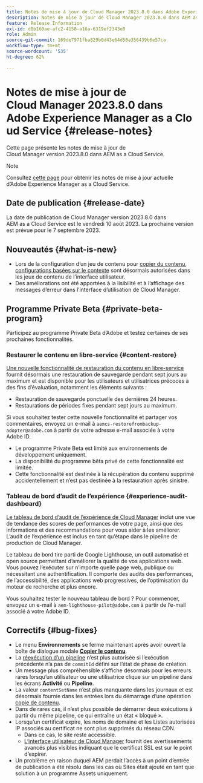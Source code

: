 ```yaml
---
title: Notes de mise à jour de Cloud Manager 2023.8.0 dans Adobe Experience Manager as a Cloud Service
description: Notes de mise à jour de Cloud Manager 2023.8.0 dans AEM as a Cloud Service.
feature: Release Information
exl-id: d0b160ae-afc2-4158-a16a-6319ef2343e8
role: Admin
source-git-commit: 169de7971fba829b0d43e64d50a356439b6e57ca
workflow-type: tm+mt
source-wordcount: '535'
ht-degree: 62%

---
```


# Notes de mise à jour de Cloud Manager 2023.8.0 dans Adobe Experience Manager as a Cloud Service {#release-notes}

Cette page présente les notes de mise à jour de Cloud Manager version 2023.8.0 dans AEM as a Cloud Service.

>[!NOTE]
>
>Consultez [cette page](/help/release-notes/release-notes-cloud/release-notes-current.md) pour obtenir les notes de mise à jour actuelle d’Adobe Experience Manager as a Cloud Service.

## Date de publication {#release-date}

La date de publication de Cloud Manager version 2023.8.0 dans AEM as a Cloud Service est le vendredi 10 août 2023. La prochaine version est prévue pour le 7 septembre 2023.

## Nouveautés {#what-is-new}

* Lors de la configuration d’un jeu de contenu pour [copier du contenu](/help/implementing/developing/tools/content-copy.md), [configurations basées sur le contexte](/help/implementing/developing/introduction/configurations.md) sont désormais autorisées dans les jeux de contenu de l’interface utilisateur.
* Des améliorations ont été apportées à la lisibilité et à l’affichage des messages d’erreur dans l’interface d’utilisation de Cloud Manager.

## Programme Private Beta {#private-beta-program}

Participez au programme Private Beta d’Adobe et testez certaines de ses prochaines fonctionnalités.

### Restaurer le contenu en libre-service {#content-restore}

[Une nouvelle fonctionnalité de restauration du contenu en libre-service](/help/operations/restore.md) fournit désormais une restauration de sauvegarde pendant sept jours au maximum et est disponible pour les utilisateurs et utilisatrices précoces à des fins d’évaluation, notamment les éléments suivants :

* Restauration de sauvegarde ponctuelle des dernières 24 heures.
* Restaurations de périodes fixes pendant sept jours au maximum.

Si vous souhaitez tester cette nouvelle fonctionnalité et partager vos commentaires, envoyez un e-mail à `aemcs-restorefrombackup-adopter@adobe.com` à partir de votre adresse e-mail associée à votre Adobe ID.

* Le programme Private Beta est limité aux environnements de développement uniquement.
* La disponibilité du programme bêta privé de cette fonctionnalité est limitée.
* Cette fonctionnalité est destinée à la récupération du contenu supprimé accidentellement et n’est pas destinée à la restauration après sinistre.

### Tableau de bord d’audit de l’expérience {#experience-audit-dashboard}

[Le tableau de bord d’audit de l’expérience de Cloud Manager](/help/implementing/cloud-manager/experience-audit-dashboard.md) inclut une vue de tendance des scores de performances de votre page, ainsi que des informations et des recommandations pour vous aider à les améliorer. L’audit de l’expérience est inclus en tant qu’étape dans le pipeline de production de Cloud Manager.

Le tableau de bord tire parti de Google Lighthouse, un outil automatisé et open source permettant d’améliorer la qualité de vos applications web. Vous pouvez l’exécuter sur n’importe quelle page web, publique ou nécessitant une authentification. Il comporte des audits des performances, de l’accessibilité, des applications web progressives, de l’optimisation du moteur de recherche et plus encore.

Vous souhaitez tester le nouveau tableau de bord ? Pour commencer, envoyez un e-mail à `aem-lighthouse-pilot@adobe.com` à partir de l’e-mail associé à votre Adobe ID.

## Correctifs {#bug-fixes}

* Le menu **Environnements** se ferme maintenant après avoir ouvert la boîte de dialogue modale **[Copier le contenu](/help/implementing/developing/tools/content-copy.md)**.
* La [réexécution d’un pipeline](/help/implementing/cloud-manager/deploy-code.md#reexecute-deployment) n’est plus autorisée si l’exécution précédente n’a pas de `commitId` défini sur l’état de phase de création.
* Un message plus compréhensible s’affiche désormais pour les erreurs rares lorsqu’un utilisateur ou une utilisatrice clique sur un pipeline dans les écrans **Activité** ou **Pipeline**.
* La valeur `contentSetName` n’est plus manquante dans les journaux et est désormais fournie dans les entrées lors du démarrage d’une opération [copie de contenu](/help/implementing/developing/tools/content-copy.md).
* Dans de rares cas, il n’est plus possible de démarrer deux exécutions à partir du même pipeline, ce qui entraîne un état « bloqué ».
* Lorsqu’un certificat expire, les noms de domaine et les Listes autorisées IP associés au certificat ne sont plus supprimés du réseau CDN.
   * Dans ce cas, le site reste accessible.
   * [L’interface utilisateur de Cloud Manager](/help/implementing/cloud-manager/managing-ssl-certifications/introduction-to-ssl-certificates.md) fournit des avertissements avancés plus visibles indiquant que le certificat SSL est sur le point d’expirer.
* Un problème en raison duquel AEM perdait l’accès à un point d’entrée de publication a été résolu dans les cas où Sites était ajouté en tant que solution à un programme Assets uniquement.
